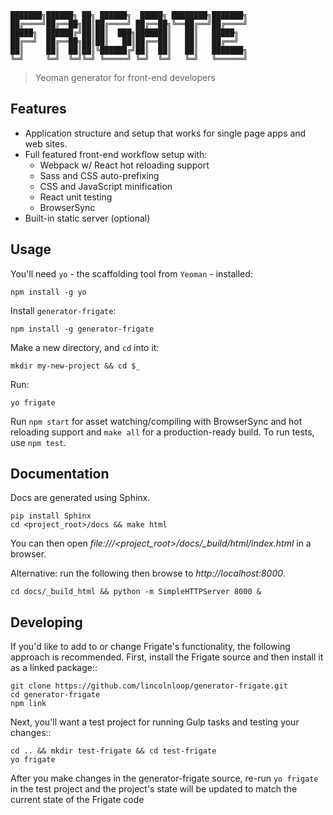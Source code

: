 ```
███████╗██████╗ ██╗ ██████╗  █████╗ ████████╗███████╗
██╔════╝██╔══██╗██║██╔════╝ ██╔══██╗╚══██╔══╝██╔════╝
█████╗  ██████╔╝██║██║  ███╗███████║   ██║   █████╗
██╔══╝  ██╔══██╗██║██║   ██║██╔══██║   ██║   ██╔══╝
██║     ██║  ██║██║╚██████╔╝██║  ██║   ██║   ███████╗
╚═╝     ╚═╝  ╚═╝╚═╝ ╚═════╝ ╚═╝  ╚═╝   ╚═╝   ╚══════╝
```

> Yeoman generator for front-end developers

## Features

* Application structure and setup that works for single page apps and web sites.
* Full featured front-end workflow setup with:
  * Webpack w/ React hot reloading support
  * Sass and CSS auto-prefixing
  * CSS and JavaScript minification
  * React unit testing
  * BrowserSync
* Built-in static server (optional)


## Usage

You'll need `yo` - the scaffolding tool from `Yeoman` - installed:
```
npm install -g yo
```

Install `generator-frigate`:
```
npm install -g generator-frigate
```

Make a new directory, and `cd` into it:
```
mkdir my-new-project && cd $_
```

Run:
```
yo frigate
```

Run `npm start` for asset watching/compiling with BrowserSync and hot reloading support and `make all` for a production-ready build.
To run tests, use `npm test`.

## Documentation

Docs are generated using Sphinx.

```
pip install Sphinx
cd <project_root>/docs && make html
```

You can then open *file:///<project_root>/docs/_build/html/index.html* in a browser.


Alternative: run the following then browse to *http://localhost:8000*.
```
cd docs/_build_html && python -m SimpleHTTPServer 8000 &
```

## Developing

If you'd like to add to or change Frigate's functionality, the following approach is recommended. First, install the Frigate source and then install it as a linked package::

```
git clone https://github.com/lincolnloop/generator-frigate.git
cd generator-frigate
npm link
```

Next, you'll want a test project for running Gulp tasks and testing your changes::

```
cd .. && mkdir test-frigate && cd test-frigate
yo frigate
```

After you make changes in the generator-frigate source, re-run ``yo frigate`` in the test project and the project's state will be updated to match the current state of the Frigate code


